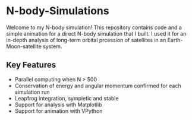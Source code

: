 # N-body-Simulations

Welcome to my N-body simulation! This repository contains code and a simple animation for a direct N-body simulation that I built. I used it for an in-depth analysis of long-term orbital prcession of satellites in an Earth-Moon-satellite system.

## Key Features
- Parallel computing when N > 500
- Conservation of energy and angular momentum confirmed for each simulation run
- Leapfrog integration, sympletic and stable
- Support for analysis with Matplotlib
- Support for animation with VPython
